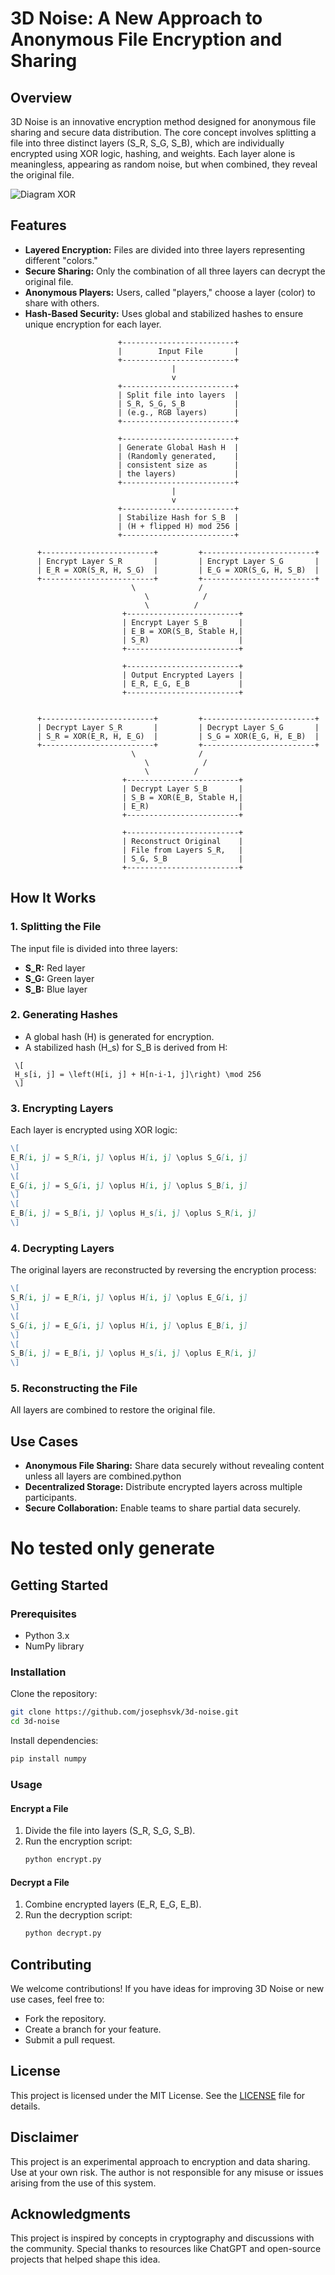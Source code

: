 # 3D Noise: A New Approach to Anonymous File Encryption and Sharing

## Overview
3D Noise is an innovative encryption method designed for anonymous file sharing and secure data distribution. The core concept involves splitting a file into three distinct layers (S_R, S_G, S_B), which are individually encrypted using XOR logic, hashing, and weights. Each layer alone is meaningless, appearing as random noise, but when combined, they reveal the original file.

![Diagram XOR](https://github.com/josephsvk/3D-Noise/blob/main/DALL%C2%B7E%202025-01-18%2019.51.11%20-%20A%20detailed%20block%20diagram%20showing%20the%20encryption%20and%20decryption%20process%20for%20a%20file%20split%20into%20three%20layers%20(S_R%2C%20S_G%2C%20S_B).%20The%20diagram%20includes%20the%20fo.webp)

## Features
- **Layered Encryption:** Files are divided into three layers representing different "colors."
- **Secure Sharing:** Only the combination of all three layers can decrypt the original file.
- **Anonymous Players:** Users, called "players," choose a layer (color) to share with others.
- **Hash-Based Security:** Uses global and stabilized hashes to ensure unique encryption for each layer.

```
                        +-------------------------+
                        |        Input File       |
                        +-------------------------+
                                    |
                                    v
                        +-------------------------+
                        | Split file into layers  |
                        | S_R, S_G, S_B           |
                        | (e.g., RGB layers)      |
                        +-------------------------+

                        +-------------------------+
                        | Generate Global Hash H  |
                        | (Randomly generated,    |
                        | consistent size as      |
                        | the layers)             |
                        +-------------------------+
                                    |
                                    v
                        +-------------------------+
                        | Stabilize Hash for S_B  |
                        | (H + flipped H) mod 256 |
                        +-------------------------+

      +-------------------------+         +-------------------------+
      | Encrypt Layer S_R       |         | Encrypt Layer S_G       |
      | E_R = XOR(S_R, H, S_G)  |         | E_G = XOR(S_G, H, S_B)  |
      +-------------------------+         +-------------------------+
                           \              /
                              \            /
                              \          /
                         +-------------------------+
                         | Encrypt Layer S_B       |
                         | E_B = XOR(S_B, Stable H,|
                         | S_R)                    |
                         +-------------------------+

                         +-------------------------+
                         | Output Encrypted Layers |
                         | E_R, E_G, E_B           |
                         +-------------------------+


      +-------------------------+         +-------------------------+
      | Decrypt Layer S_R       |         | Decrypt Layer S_G       |
      | S_R = XOR(E_R, H, E_G)  |         | S_G = XOR(E_G, H, E_B)  |
      +-------------------------+         +-------------------------+
                           \              /
                              \            /
                              \          /
                         +-------------------------+
                         | Decrypt Layer S_B       |
                         | S_B = XOR(E_B, Stable H,|
                         | E_R)                    |
                         +-------------------------+

                         +-------------------------+
                         | Reconstruct Original    |
                         | File from Layers S_R,   |
                         | S_G, S_B                |
                         +-------------------------+
```
## How It Works
### 1. Splitting the File
The input file is divided into three layers:
- **S_R:** Red layer
- **S_G:** Green layer
- **S_B:** Blue layer

### 2. Generating Hashes
- A global hash (H) is generated for encryption.
- A stabilized hash (H_s) for S_B is derived from H:  
 ```
  \[
  H_s[i, j] = \left(H[i, j] + H[n-i-1, j]\right) \mod 256
  \]
 ```

### 3. Encrypting Layers
Each layer is encrypted using XOR logic:
```markdown
\[
E_R[i, j] = S_R[i, j] \oplus H[i, j] \oplus S_G[i, j]
\]
\[
E_G[i, j] = S_G[i, j] \oplus H[i, j] \oplus S_B[i, j]
\]
\[
E_B[i, j] = S_B[i, j] \oplus H_s[i, j] \oplus S_R[i, j]
\]

```
### 4. Decrypting Layers
The original layers are reconstructed by reversing the encryption process:
```markdown
\[
S_R[i, j] = E_R[i, j] \oplus H[i, j] \oplus E_G[i, j]
\]
\[
S_G[i, j] = E_G[i, j] \oplus H[i, j] \oplus E_B[i, j]
\]
\[
S_B[i, j] = E_B[i, j] \oplus H_s[i, j] \oplus E_R[i, j]
\]
```

### 5. Reconstructing the File
All layers are combined to restore the original file.

## Use Cases
- **Anonymous File Sharing:** Share data securely without revealing content unless all layers are combined.python
- **Decentralized Storage:** Distribute encrypted layers across multiple participants.
- **Secure Collaboration:** Enable teams to share partial data securely.

# No tested only generate 

## Getting Started
### Prerequisites
- Python 3.x
- NumPy library

### Installation
Clone the repository:
```bash
git clone https://github.com/josephsvk/3d-noise.git
cd 3d-noise
```

Install dependencies:
```bash
pip install numpy
```

### Usage
#### Encrypt a File
1. Divide the file into layers (S_R, S_G, S_B).
2. Run the encryption script:
   ```bash
   python encrypt.py
   ```

#### Decrypt a File
1. Combine encrypted layers (E_R, E_G, E_B).
2. Run the decryption script:
   ```bash
   python decrypt.py
   ```

## Contributing
We welcome contributions! If you have ideas for improving 3D Noise or new use cases, feel free to:
- Fork the repository.
- Create a branch for your feature.
- Submit a pull request.

## License
This project is licensed under the MIT License. See the [LICENSE](LICENSE) file for details.

## Disclaimer
This project is an experimental approach to encryption and data sharing. Use at your own risk. The author is not responsible for any misuse or issues arising from the use of this system.

## Acknowledgments
This project is inspired by concepts in cryptography and discussions with the community. Special thanks to resources like ChatGPT and open-source projects that helped shape this idea.

